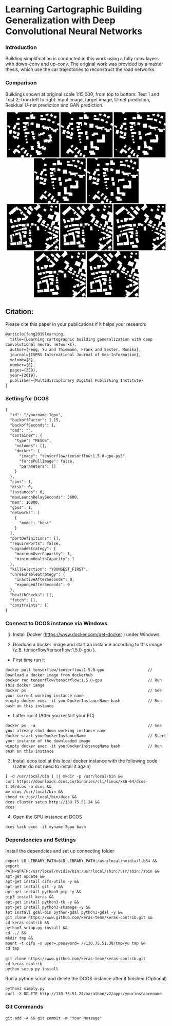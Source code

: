 # Learning Cartographic Building Generalization with Deep Convolutional Neural Networks

### Introduction

Building simplification is conducted in this work using a fully conv layers with down-conv and up-conv. The original work was provided by a master thesis, which use the car trajectories to reconstruct the road networks.

### Comparison

Buildings shown at original scale 1:15,000, from top to bottom: Test 1 and Test 2; from left to right: input image, target image, U-net prediction, Residual U-net prediction and GAN prediction.

<div align = 'center'>
<img src = 'img/FTest1_input.png' height = '140px'>
<img src = 'img/FTest1_output.png' height = '140px'>
<img src = 'img/FTest1_input_inv_out_bw.png' height = '140px'>
<img src = 'img/FTest1_input_inv_15_runet.png' height = '140px'>
<img src = 'img/FTest1_input_inv_15_2_gan.png' height = '140px'>
<br>
<img src = 'img/FTest3_input_500.png' height = '143px'>
<img src = 'img/FTest3_output_15_500.png' height = '143px'>
<img src = 'img/FTest3_input_inv_15_unet.png' height = '143px'>
<img src = 'img/FTest3_input_inv_15_runet.png' height = '143px'>
<img src = 'img/FTest3_input_inv_15_2_gan.png' height = '143px'>
</div>

## Citation:

Please cite this paper in your publications if it helps your research:

    @article{feng2019learning,
      title={Learning cartographic building generalization with deep convolutional neural networks},
      author={Feng, Yu and Thiemann, Frank and Sester, Monika},
      journal={ISPRS International Journal of Geo-Information},
      volume={8},
      number={6},
      pages={258},
      year={2019},
      publisher={Multidisciplinary Digital Publishing Institute}
    }

### Setting for DCOS
```
{
  "id": "/yourname-1gpu",
  "backoffFactor": 1.15,
  "backoffSeconds": 1,
  "cmd": "",
  "container": {
    "type": "MESOS",
    "volumes": [],
    "docker": {
      "image": "tensorflow/tensorflow:1.5.0-gpu-py3",
      "forcePullImage": false,
      "parameters": []
    }
  },
  "cpus": 1,
  "disk": 0,
  "instances": 0,
  "maxLaunchDelaySeconds": 3600,
  "mem": 10000,
  "gpus": 1,
  "networks": [
    {
      "mode": "host"
    }
  ],
  "portDefinitions": [],
  "requirePorts": false,
  "upgradeStrategy": {
    "maximumOverCapacity": 1,
    "minimumHealthCapacity": 1
  },
  "killSelection": "YOUNGEST_FIRST",
  "unreachableStrategy": {
    "inactiveAfterSeconds": 0,
    "expungeAfterSeconds": 0
  },
  "healthChecks": [],
  "fetch": [],
  "constraints": []
}
```

### Connect to DCOS instance via Windows

1. Install Docker (https://www.docker.com/get-docker ) under Windows.

2. Dowload a docker image and start an instance according to this image (z.B. tensorflow/tensorflow:1.5.0-gpu ).

- First time run it
```
docker pull tensorflow/tensorflow:1.5.0-gpu                   // Download a docker image from dockerhub
docker run tensorflow/tensorflow:1.5.0-gpu                    // Run this docker iamge
docker ps                                                     // See your current working instance name
winpty docker exec -it yourDockerInstanceName bash            // Run bash on this instance
```

- Latter run it (After you restart your PC)
```
docker ps  -a                                                 // See your already shut down working instance name
docker start yourDockerInstanceName                           // Start your instance of the downloaded image
winpty docker exec -it yourDockerInstanceName bash            // Run  bash on this instance
```

3. Install dcos tool at this local docker instance with the following code (Latter do not need to install it again)
```
[ -d /usr/local/bin ] || mkdir -p /usr/local/bin && 
curl https://downloads.dcos.io/binaries/cli/linux/x86-64/dcos-1.10/dcos -o dcos && 
mv dcos /usr/local/bin && 
chmod +x /usr/local/bin/dcos && 
dcos cluster setup http://130.75.51.24 && 
dcos
```
4.  Open the GPU instance at DCOS
```
dcos task exec -it myname-2gpu bash
```



### Dependencies and Settings

Install the dependcies and set up connecting folder
```
export LD_LIBRARY_PATH=$LD_LIBRARY_PATH:/usr/local/nvidia/lib64 &&
export PATH=$PATH:/usr/local/nvidia/bin:/usr/local/sbin:/usr/sbin:/sbin &&
apt-get update &&
apt-get install cifs-utils -y &&
apt-get install git -y &&
apt-get install python3-pip -y &&
pip3 install keras &&
apt-get install python3-tk -y &&
apt-get install python3-skimage -y &&
apt install gdal-bin python-gdal python3-gdal -y &&
git clone https://www.github.com/keras-team/keras-contrib.git &&
cd keras-contrib &&
python3 setup.py install &&
cd ../ &&
mkdir tmp &&
mount -t cifs -o user=,password= //130.75.51.38/tmp/yu tmp &&
cd tmp 

git clone https://www.github.com/keras-team/keras-contrib.git
cd keras-contrib
python setup.py install

```
Run a python script and delete the DCOS instance after it finished (Optional)
```
python3 simply.py
curl -X DELETE http://130.75.51.24/marathon/v2/apps/yourinstancename
```

### Git Commands

```
git add -A && git commit -m "Your Message"
```
